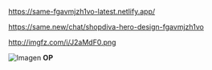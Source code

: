 https://same-fgavmjzh1vo-latest.netlify.app/

https://same.new/chat/shopdiva-hero-design-fgavmjzh1vo

http://imgfz.com/i/J2aMdF0.png

![Imagen]([https://i.ibb.co/dJK52dT/example.jpg](http://imgfz.com/i/J2aMdF0.png)) **OP**
